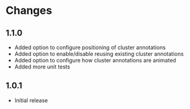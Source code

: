 Changes
=======

## 1.1.0

- Added option to configure positioning of cluster annotations
- Added option to enable/disable reusing existing cluster annotations
- Added option to configure how cluster annotations are animated
- Added more unit tests

## 1.0.1

- Initial release
